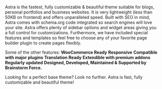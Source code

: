 Astra is the fastest, fully customizable & beautiful theme suitable for blogs, personal portfolios and business websites. 
It is very lightweight (less than 50KB on frontend) and offers unparalleled speed. 
Built with SEO in mind, Astra comes with schema.org code integrated so search engines will love your site. 
Astra offers plenty of sidebar options and widget areas giving you a full control for customizations. 
Furthermore, we have included special features and templates so feel free to choose any of your favorite page builder plugin to create pages flexibly. 

Some of the other features: 
**WooCommerce Ready**
**Responsive**
**Compatible with major plugins**
**Translation Ready**
**Extendible with premium addons**
**Regularly updated**
**Designed, Developed, Maintained & Supported by Brainstorm Force.**

Looking for a perfect base theme? Look no further. 
Astra is fast, fully customizable and beautiful theme!
